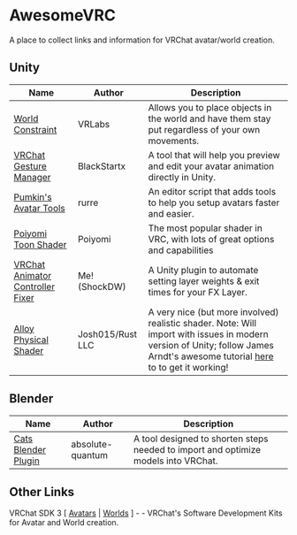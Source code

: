 # AwesomeVRC
A place to collect links and information for VRChat avatar/world creation. 

## Unity
| Name                             | Author        | Description                                                                                       |
|----------------------------------|---------------|---------------------------------------------------------------------------------------------------|
| [World Constraint](https://github.com/VRLabs/World-Constraint)                 | VRLabs        | Allows you to place objects in the world and have them stay put regardless of your own movements. |
| [VRChat Gesture Manager](https://github.com/BlackStartx/VRC-Gesture-Manager)           | BlackStartx   | A tool that will help you preview and edit your avatar animation directly in Unity.               |
| [Pumkin's Avatar Tools](https://github.com/rurre/PumkinsAvatarTools)            | rurre         | An editor script that adds tools to help you setup avatars faster and easier.                     |
| [Poiyomi Toon Shader](https://github.com/poiyomi/PoiyomiToonShader)              | Poiyomi       | The most popular shader in VRC, with lots of great options and capabilities                       |
| [VRChat Animator Controller Fixer](https://github.com/ShockDW/VRCAnimatorControllerFixer) | Me! (ShockDW) | A Unity plugin to automate setting layer weights & exit times for your FX Layer.                  |
| [Alloy Physical Shader](https://alloy.rustltd.com/)            | Josh015/Rust LLC | A very nice (but more involved) realistic shader.  Note: Will import with issues in modern version of Unity;  follow James Arndt's awesome tutorial [here](https://www.youtube.com/watch?v=qXj0kuNqMSY) to to get it working! |
## Blender

| Name                                                                           | Author           | Description                                                                        |
|--------------------------------------------------------------------------------|------------------|------------------------------------------------------------------------------------|
| [Cats Blender Plugin](https://github.com/absolute-quantum/cats-blender-plugin) | absolute-quantum | A tool designed to shorten steps needed to import and optimize models into VRChat. |

## Other Links
VRChat SDK 3 \[ [Avatars](https://vrchat.com/download/sdk3-avatars) | [Worlds](https://vrchat.com/download/sdk3-worlds) \] - - VRChat's Software Development Kits for Avatar and World creation.
